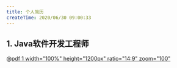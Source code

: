 ```yaml
---
title: 个人简历
createTime: 2020/06/30 09:00:33
---
```

## 1. Java软件开发工程师
@[pdf 1 width="100%" height="1200px" ratio="14:9" zoom="100"](Java软件开发面试简历.pdf)